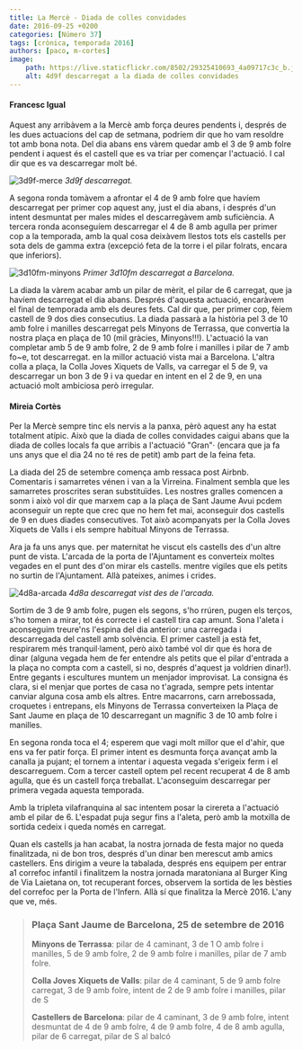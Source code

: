```yaml
---
title: La Mercè - Diada de colles convidades
date: 2016-09-25 +0200
categories: [Número 37]
tags: [crònica, temporada 2016]
authors: [paco, m-cortes]
image:
    path: https://live.staticflickr.com/8502/29325410693_4a09717c3c_b.jpg
    alt: 4d9f descarregat a la diada de colles convidades
---
```

#### Francesc Igual
Aquest any arribàvem a la Mercè amb força deures pendents i, després de les dues actuacions del cap de setmana, podríem dir que ho vam resoldre tot amb bona nota. Del dia abans ens vàrem quedar amb el 3 de 9 amb folre pendent i aquest és el castell que es va triar per començar l'actuació. I cal dir que es va descarregar molt bé.

![3d9f-merce](https://live.staticflickr.com/8155/29893257386_30a9cfaea8_c.jpg)
_3d9f descarregat._

A segona ronda tomàvem a afrontar el 4 de 9 amb folre que havíem descarregat per primer cop aquest any, just el dia abans, i després d'un intent desmuntat per males mides el descarregàvem amb suficiència. A tercera ronda aconseguíem descarregar el 4 de 8 amb agulla per primer cop a la temporada, amb la qual cosa deixàvem llestos tots els castells per sota dels de gamma extra (excepció feta de la torre i el pilar folrats, encara que inferiors).

![3d10fm-minyons](https://www.diaridetarragona.com/binrepository/6957e7f2903a0dc_DT201609250027_MG260613680.jpg)
_Primer 3d10fm descarregat a Barcelona._

La diada la vàrem acabar amb un pilar de mèrit, el pilar de 6 carregat, que ja havíem descarregat el dia abans. Després d'aquesta actuació, encaràvem el final de temporada amb els deures fets. Cal dir que, per primer cop, fèiem castell de 9 dos dies consecutius. La diada passarà a la història pel 3 de 10 amb folre i manilles descarregat pels Minyons de Terrassa, que convertia la nostra plaça en plaça de 10 (mil gràcies, Minyons!!!). L'actuació la van completar amb 5 de 9 amb folre, 2 de 9 amb folre i manilles i pilar de 7 amb fo~e, tot descarregat. en la millor actuació vista mai a Barcelona. L'altra colla a plaça, la Colla Joves Xiquets de Valls, va carregar el 5 de 9, va descarregar un bon 3 de 9 i va quedar en intent en el 2 de 9, en una actuació molt ambiciosa però irregular.

#### Mireia Cortès  
Per la Mercè sempre tinc els nervis a la panxa, pèrò aquest any ha estat totalment atípic. Això que la diada de colles convidades caigui abans que la diada de colles locals fa que arribis a l'actuació "Gran"· (encara que ja fa uns anys que el dia 24 no té res de petit) amb part de la feina feta.

La diada del 25 de setembre comença amb ressaca post Airbnb. Comentaris i samarretes vénen i van a la Virreina.
Finalment sembla que les samarretes proscrites seran substituïdes. Les nostres gralles comencen a sonm i això vol dir que marxem cap a la plaça de Sant Jaume Avui pcdem aconseguir un repte que crec que no hem fet mai, aconseguir dos castells de 9 en dues diades consecutives. Tot això acompanyats per la Colla Joves Xiquets de Valls i els sempre habitual Minyons de Terrassa.

Ara ja fa uns anys que. per maternitat he viscut els castells des d'un altre punt de vista. L'arcada de la porta de l'Ajuntament es converteix moltes vegades en el punt des d'on mirar els castells. mentre vigiles que els petits no surtin de l'Ajuntament. Allà pateixes, animes i crides.

![4d8a-arcada](https://live.staticflickr.com/8071/29951560985_0ef9eb7057_b.jpg)
_4d8a descarregat vist des de l'arcada._

Sortim de 3 de 9 amb folre, pugen els segons, s'ho rrúren, pugen els terços, s'ho tomen a mirar, tot és correcte i el
castell tira cap amunt. Sona l'aleta i aconseguim treure'ns l'espina del dia anterior: una carregada i descarregada del castell amb solvència. El primer castell ja està fet, respirarem més tranquil·lament, però això també vol dir que és hora de dinar (alguna vegada hem de fer entendre als petits que el pilar d'entrada a la plaça no compta com a castell, si no, després d'aquest ja voldrien dinar!). Entre gegants i escultures muntem un menjador improvisat. La consigna és clara, si el menjar que portes de casa no t'agrada, sempre pets intentar canviar alguna cosa amb els altres. Entre macarrons, carn arrebossada, croquetes i entrepans, els Minyons de Terrassa converteixen la Plaça de Sant Jaume en plaça de 10 descarregant un magnífic 3 de 10 amb folre i manilles.

En segona ronda toca el 4; esperem que vagi molt millor que el d'ahir, que ens va fer patir força. El primer intent es desmunta força avançat amb la canalla ja pujant; el tornem a intentar i aquesta vegada s'erigeix ferm i el descarreguem. Com a tercer castell optem pel recent recuperat 4 de 8 amb agulla, que és un castell força treballat. L'aconseguim  descarregar per primera vegada aquesta temporada.

Amb la tripleta vilafranquina al sac intentem posar la cirereta a l'actuació amb el pilar de 6. L'espadat puja segur fins a l'aleta, però amb la motxilla de sortida cedeix i queda només en carregat.

Quan els castells ja han acabat, la nostra jornada de festa major no queda finalitzada, ni de bon tros, després d'un dinar ben merescut amb amics castellers. Ens dirigim a veure la tabalada, després ens equipem per entrar a1 correfoc infantil i finalitzem la nostra jornada maratoniana al Burger King de Via Laietana on, tot recuperant forces, observem la sortida de les bèsties del correfoc per la Porta de l'Infern. Allà sí que finalitza la Mercè 2016. L'any que ve, més.

> ### Plaça Sant Jaume de Barcelona, 25 de setembre de 2016 
> **Minyons de Terrassa**: pilar de 4 caminant, 3 de 1 O amb folre i manilles, 5 de 9 amb folre, 2 de 9 amb folre i manilles, pilar de 7 amb folre.
> 
> **Colla Joves Xiquets de Valls**: pilar de 4 caminant, 5 de 9 amb folre carregat, 3 de 9 amb folre, intent de 2
de 9 amb folre i manilles, pilar de S
> 
> **Castellers de Barcelona**: pilar de 4 caminant, 3 de 9 amb folre, intent desmuntat de 4 de 9 amb
folre, 4 de 9 amb folre, 4 de 8 amb agulla, pilar de 6 carregat, pilar de S al balcó

